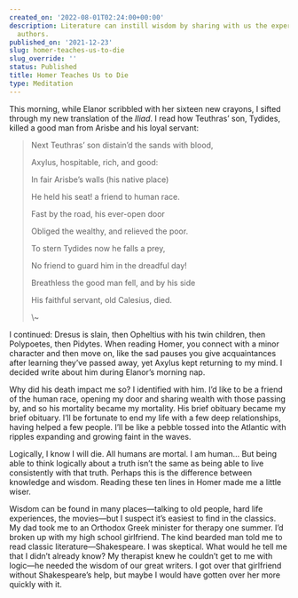 ```yaml
---
created_on: '2022-08-01T02:24:00+00:00'
description: Literature can instill wisdom by sharing with us the experiences of its
  authors.
published_on: '2021-12-23'
slug: homer-teaches-us-to-die
slug_override: ''
status: Published
title: Homer Teaches Us to Die
type: Meditation
---
```

This morning, while Elanor scribbled with her sixteen new crayons, I sifted through my new translation of the *Iliad*. I read how Teuthras’ son, Tydides, killed a good man from Arisbe and his loyal servant:

<blockquote>
<p>Next Teuthras’ son distain’d the sands with blood,</p>
<p>Axylus, hospitable, rich, and good:</p>
<p>In fair Arisbe’s walls (his native place)</p>
<p>He held his seat! a friend to human race.</p>
<p>Fast by the road, his ever-open door</p>
<p>Obliged the wealthy, and relieved the poor.</p>
<p>To stern Tydides now he falls a prey,</p>
<p>No friend to guard him in the dreadful day!</p>
<p>Breathless the good man fell, and by his side</p>
<p>His faithful servant, old Calesius, died.</p>
<p>\~</p>
</blockquote>

I continued: Dresus is slain, then Opheltius with his twin children, then Polypoetes, then Pidytes. When reading Homer, you connect with a minor character and then move on, like the sad pauses you give acquaintances after learning they’ve passed away, yet Axylus kept returning to my mind. I decided write about him during Elanor’s morning nap.

Why did his death impact me so? I identified with him. I’d like to be a friend of the human race, opening my door and sharing wealth with those passing by, and so his mortality became my mortality. His brief obituary became my brief obituary. I’ll be fortunate to end my life with a few deep relationships, having helped a few people. I’ll be like a pebble tossed into the Atlantic with ripples expanding and growing faint in the waves.

Logically, I know I will die. All humans are mortal. I am human… But being able to think logically about a truth isn’t the same as being able to live consistently with that truth. Perhaps this is the difference between knowledge and wisdom. Reading these ten lines in Homer made me a little wiser.

Wisdom can be found in many places—talking to old people, hard life experiences, the movies—but I suspect it’s easiest to find in the classics. My dad took me to an Orthodox Greek minister for therapy one summer. I’d broken up with my high school girlfriend. The kind bearded man told me to read classic literature—Shakespeare. I was skeptical. What would he tell me that I didn’t already know? My therapist knew he couldn’t get to me with logic—he needed the wisdom of our great writers. I got over that girlfriend without Shakespeare’s help, but maybe I would have gotten over her more quickly with it.
